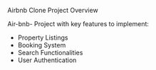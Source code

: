 Airbnb Clone Project Overview

Air-bnb- Project with key features to implement:
-	Property Listings
-	Booking System
-	Search Functionalities
-	User Authentication 
